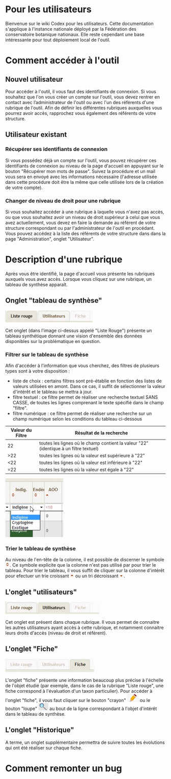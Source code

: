 # Pour les utilisateurs

Bienvenue sur le wiki Codex pour les utilisateurs. Cette documentation s'applique à l'instance nationale déployé par la Fédération des conservatoire botanique nationaux. Elle reste cependant une base intéressante pour tout déploiement local de l'outil.

# Comment accéder à l'outil
## Nouvel utilisateur

Pour accéder à l'outil, il vous faut des identifiants de connexion.
Si vous souhaitez que l'on vous créer un compte sur l'outil, vous devez rentrer en contact avec l’administrateur de l'outil ou avec l'un des référents d'une rubrique de l'outil.
Afin de définir les différentes rubriques auxquelles vous pourrez avoir accès, rapprochez vous également des référents de votre structure.

## Utilisateur existant
### Récupérer ses identifiants de connexion
Si vous possédez déjà un compte sur l'outil, vous pouvez récupérer ces identifiants de connexion au niveau de la page d'accueil en appuyant sur le bouton "Récupérer mon mots de passe". Suivez la procédure et un mail vous sera en envoyé avec les informations nécessaire (l'adresse utilisée dans cette procédure doit être la même que celle utilisée lors de la création de votre compte).

### Changer de niveau de droit pour une rubrique
Si vous souhaitez accéder à une rubrique à laquelle vous n'avez pas accès, ou que vous souhaitez avoir un niveau de droit supérieur à celui que vous avez actuellement, vous devez en faire la demande au référent de votre structure correspondant ou par l'administrateur de l'outil en procédant.
Vous pouvez accédez à la liste des référents de votre structure dans dans la page "Administration", onglet "Utilisateur".

# Description d'une rubrique
Après vous être identifié, la page d'accueil vous présente les rubriques auxquels vous avez accès. Lorsque vous cliquez sur une rubrique, un tableau de synthèse apparaît.

## Onglet "tableau de synthèse"
![](onglet_tblx_synthese.jpg)

Cet onglet (dans l'image ci-dessus appelé "Liste Rouge") présente un tableau synthétique donnant une vision d'ensemble des données disponibles sur la problématique en question.

### Filtrer sur le tableau de synthèse
Afin d'accéder à l'information que vous cherchez, des filtres de plusieurs types sont à votre disposition :
- liste de choix : certains filtres sont pré-établie en fonction des listes de valeurs utilisées en amont. Dans ce cas, il suffit de sélectionner la valeur d'intérêt et le tableau se mettra à jour.
- filtre textuel : ce filtre permet de réaliser une recherche textuel SANS CASSE, de toutes les lignes comprenant le texte spécifié dans le champ "filtre".
- filtre numérique : ce filtre permet de réaliser une recherche sur un champ numérique selon les conditions du tableau ci-dessous 

| Valeur du Filtre | Résultat de la recherche |
| -- | -- |
| 22 | toutes les lignes où le champ contient la valeur "22" (identique à un filtre textuel) |
| >22 | toutes les lignes où la valeur est supérieure à "22" |
| <22 | toutes les lignes où la valeur est inférieure à "22" |
| =22 | toutes les lignes où la valeur est égale à "22" |

![](filtre_et_trie_codex.jpg)

### Trier le tableau de synthèse
Au niveau de l'en-tête de la colonne, il est possible de discerner le symbole ![](no_trie_codex.jpg). Ce symbole explicite que la colonne n'est pas utilisé par pour trier le tableau. Pour trier le tableau, il vous suffit de cliquer sur la colonne d'intérêt pour efectuer un trie croissant ![](tri_croissant.jpg) ou un tri décroissant ![](tri_decroissant.jpg).

## L'onglet "utilisateurs"
![](onglet_utilisateur.jpg)

Cet onglet est présent dans chaque rubrique. Il vous permet de connaitre les autres utilisateurs ayant accès à cette rubrique, et notamment connaitre leurs droits d'accès (niveau de droit et référent).

## L'onglet "Fiche"
![](onglet_fiche.jpg)

L'onglet "fiche" présente une information beaucoup plus précise à l'échelle de l'objet étudié (par exemple, dans le cas de la rubrique "Liste rouge", une fiche correspond à l'évaluation d'un taxon particulier).
Pour accéder à l'onglet "fiche", il vous faut cliquer sur le bouton "crayon" ![](bt_edit.jpg) ou le bouton "loupe" ![](bt_view.jpg) au bout de la ligne correspondant à l'objet d'intérêt dans le tableau de synthèse.

## L'onglet "Historique"
A terme, un onglet supplémentaire permettra de suivre toutes les évolutions qui ont été réaliser sur chaque fiche.

# Comment remonter un bug